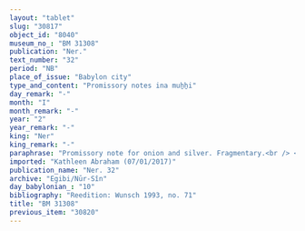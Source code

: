 ```yaml
---
layout: "tablet"
slug: "30817"
object_id: "8040"
museum_no_: "BM 31308"
publication: "Ner."
text_number: "32"
period: "NB"
place_of_issue: "Babylon city"
type_and_content: "Promissory notes ina muẖẖi"
day_remark: "-"
month: "I"
month_remark: "-"
year: "2"
year_remark: "-"
king: "Ner"
king_remark: "-"
paraphrase: "Promissory note for onion and silver. Fragmentary.<br /> <strong>B<sub>1</sub></strong> and <strong>B<sub>2</sub></strong> owe 10000 strings (<em>gidlu</em>) of onions and 10 shekels of silver to <strong>A</strong>(*). The onions should be delivered in Ayyār (II). The date of delivery for the silver is lost in the broken passages of the tablet. The verb is in the singular (<em>inamdin</em>) although its subject is plural (two debtors). Names of 2 witnesses and the scribe: Ah-iddin/Ardia (debtor).<br /> <br /> Notes: (*)Unclear whether it concerns onions and silver or onions worth 10 shekels of silver. In the latter case, note that the phrase <em>&scaron;īm kaspi </em>is lacking.<br /> <br /> <strong>A</strong> = Iddin-Marduk/Iqī&scaron;āya//Nūr-S&icirc;n; <strong>B<sub>1</sub></strong> = Ah-iddin/Ardia; <strong>B<sub>2</sub></strong> = Balāṭu/Gimillu"
imported: "Kathleen Abraham (07/01/2017)"
publication_name: "Ner. 32"
archive: "Egibi/Nūr-Sîn"
day_babylonian_: "10"
bibliography: "Reedition: Wunsch 1993, no. 71"
title: "BM 31308"
previous_item: "30820"
---
```

